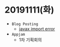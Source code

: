 ﻿# 20191111(화)

- `Blog Posting`
	- [javax import error](https://enfanthoon.tistory.com/111)
- `Appjam`
  - 1차 기획회의

